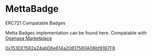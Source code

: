 # MettaBadge

ERC721 Compatable Badges

Metta Badges implementation can be found here. Compatable with [Opensea Marketplace](https://www.opensea.io)

[0x153DE1562a24abD6e614a20817560A06bf9167F8](https://rinkeby.etherscan.io/address/0x153de1562a24abd6e614a20817560a06bf9167f8#code)


